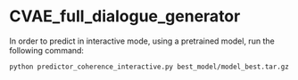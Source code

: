 # CVAE_full_dialogue_generator
In order to predict in interactive mode, using a pretrained model, run the following command:
```
python predictor_coherence_interactive.py best_model/model_best.tar.gz
```
